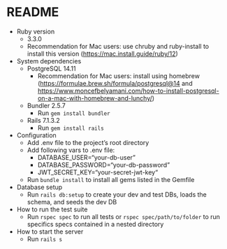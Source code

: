 # README
* Ruby version
    * 3.3.0
    * Recommendation for Mac users: use chruby and ruby-install to install this version (https://mac.install.guide/ruby/12)
* System dependencies
    * PostgreSQL 14.11
        * Recommendation for Mac users: install using homebrew (https://formulae.brew.sh/formula/postgresql@14 and https://www.moncefbelyamani.com/how-to-install-postgresql-on-a-mac-with-homebrew-and-lunchy/)
    * Bundler 2.5.7
        * Run `gem install bundler` 
    * Rails 7.1.3.2
        * Run `gem install rails`
* Configuration
    * Add .env file to the project’s root directory
    * Add following vars to .env file:
        * DATABASE_USER=“your-db-user”
        * DATABASE_PASSWORD=“your-db-password”
        * JWT_SECRET_KEY=“your-secret-jwt-key“
     * Run `bundle install` to install all gems listed in the Gemfile
* Database setup
    * Run `rails db:setup` to create your dev and test DBs, loads the schema, and seeds the dev DB
* How to run the test suite
    * Run `rspec spec` to run all tests or `rspec spec/path/to/folder` to run specifics specs contained in a nested directory
* How to start the server
    * Run `rails s`
